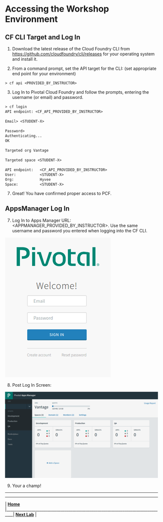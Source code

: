 [login]: img/login.png "PCF Login"
[appManagerHome]: img/appManagerHome.png "AppManager Home"

# Accessing the Workshop Environment

## CF CLI Target and Log In

1. Download the latest release of the Cloud Foundry CLI from https://github.com/cloudfoundry/cli/releases for your operating system and install it.

2. From a command prompt, set the API target for the CLI: (set appropriate end point for your environment)
```
> cf api <PROVIDED_BY_INSTRUCTOR>
```
3. Log In to Pivotal Cloud Foundry and follow the prompts, entering the username (or email) and password.
```
> cf login
API endpoint: <CF_API_PROVIDED_BY_INSTRUCTOR>

Email> <STUDENT-X>

Password>
Authenticating...
OK

Targeted org Vantage

Targeted space <STUDENT-X>

API endpoint:   <CF_API_PROVIDED_BY_INSTRUCTOR>
User:           <STUDENT-X>
Org:            Hyvee
Space:          <STUDENT-X>
```
7. Great! You have confirmed proper access to PCF.

## AppsManager Log In

7. Log In to Apps Manager URL: <APPMANAGER_PROVIDED_BY_INSTRUCTOR>. Use the same username and password you entered when logging into the CF CLI.

![alt text][login]

8. Post Log In Screen:

![alt text][appManagerHome]

9. Your a champ!


___

___
| **[Home](../../README.md)** |__________________________________________________________________________________| **[Next Lab](../Lab-01/README.md)** |
